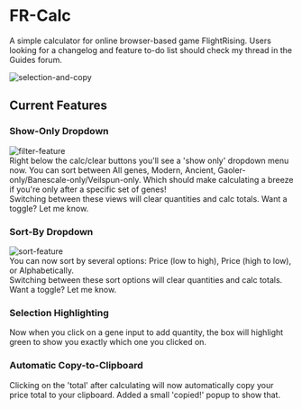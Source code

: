 # FR-Calc
A simple calculator for online browser-based game FlightRising. Users looking for a changelog and feature to-do list should check my thread in the Guides forum. 

![selection-and-copy](https://i.imgur.com/EfLSQ0d.gif)




## Current Features

### Show-Only Dropdown
![filter-feature](https://i.imgur.com/FqINtPM.png)  
Right below the calc/clear buttons you'll see a 'show only' dropdown menu now. You can sort between All genes, Modern, Ancient, Gaoler-only/Banescale-only/Veilspun-only. Which should make calculating a breeze if you're only after a specific set of genes!  
Switching between these views will clear quantities and calc totals. Want a toggle? Let me know.

### Sort-By Dropdown
![sort-feature](https://i.postimg.cc/nzCffpVL/344324.png)  
You can now sort by several options: Price (low to high), Price (high to low), or Alphabetically.   
Switching between these sort options will clear quantities and calc totals. Want a toggle? Let me know. 

### Selection Highlighting
Now when you click on a gene input to add quantity, the box will highlight green to show you exactly which one you clicked on.

### Automatic Copy-to-Clipboard
Clicking on the 'total' after calculating will now automatically copy your price total to your clipboard. Added a small 'copied!' popup to show that.
